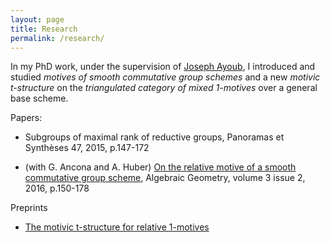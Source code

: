 ```yaml
---
layout: page
title: Research
permalink: /research/
---
```


In my PhD work, under the supervision of [Joseph Ayoub](http://user.math.uzh.ch/ayoub/), I introduced and studied *motives of smooth commutative group schemes* and a new *motivic t-structure* on the *triangulated category of mixed 1-motives* over a general base scheme.

Papers:

* Subgroups of maximal rank of reductive groups, Panoramas et Synthèses 47, 2015, p.147-172

* (with G. Ancona and A. Huber) [On the relative motive of a smooth commutative group scheme](http://algebraicgeometry.nl/2016-2/2016-2-008.pdf), Algebraic Geometry, volume 3 issue 2, 2016, p.150-178

Preprints

* [The motivic t-structure for relative 1-motives](https://arxiv.org/abs/1512.00266)
